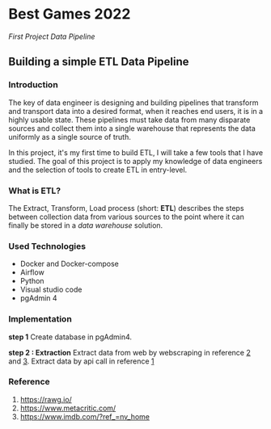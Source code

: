 
# Best Games 2022

*First Project Data Pipeline*

## Building a simple ETL Data Pipeline 

### Introduction 

The key of data engineer is designing and building pipelines that transform and transport data into a desired format, when it reaches end users, it is in a highly usable state. These pipelines must take data from many disparate sources and collect them into a single warehouse that represents the data uniformly as a single source of truth. 

In this project, it's my first time to build ETL, I will take a few tools that I have studied. The goal of this project is to apply my knowledge of data engineers and the selection of tools to create ETL in entry-level.

### What is ETL?

The Extract, Transform, Load process (short: **ETL**) describes the steps between collection data from various sources to the point where it can finally be stored in a *data warehouse* solution.

### Used Technologies
- Docker and Docker-compose
- Airflow
- Python
- Visual studio code 
- pgAdmin 4

### Implementation
**step 1**
Create database in pgAdmin4.

**step 2 : Extraction**
Extract data from web by webscraping in reference [2](https://www.metacritic.com/) and [3](https://www.imdb.com/?ref_=nv_home). Extract data by api call in reference [1](https://rawg.io/) 
### Reference
1. <https://rawg.io/>
2. <https://www.metacritic.com/>
3. <https://www.imdb.com/?ref_=nv_home>

